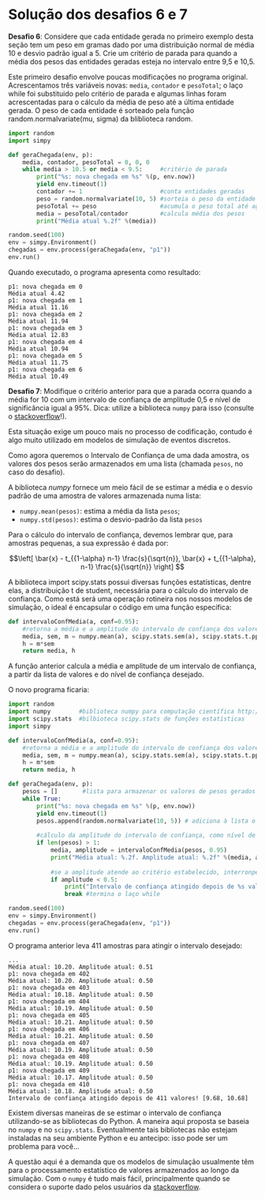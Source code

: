 # Solução dos desafios 6 e 7

**Desafio 6**: Considere que cada entidade gerada no primeiro exemplo desta seção tem um peso em gramas dado por uma distribuição normal de média 10 e desvio padrão igual a 5. Crie um critério de parada para quando a média dos pesos das entidades geradas esteja no intervalo entre 9,5 e 10,5.

Este primeiro desafio envolve poucas modificações no programa original. Acrescentamos três variáveis novas: ```media```, ```contador``` e ```pesoTotal```; o laço while foi substituido pelo critério de parada e algumas linhas foram acrescentadas para o cálculo da média de peso até a última entidade gerada. O peso de cada entidade é sorteado pela função random.normalvariate(mu, sigma) da bliblioteca random.

```python
import random
import simpy

def geraChegada(env, p):
    media, contador, pesoTotal = 0, 0, 0
    while media > 10.5 or media < 9.5:     #critério de parada
        print("%s: nova chegada em %s" %(p, env.now))
        yield env.timeout(1)
        contador += 1                      #conta entidades geradas
        peso = random.normalvariate(10, 5) #sorteia o peso da entidade
        pesoTotal += peso                  #acumula o peso total até agora
        media = pesoTotal/contador         #calcula média dos pesos
        print("Média atual %.2f" %(media))

random.seed(100)
env = simpy.Environment()
chegadas = env.process(geraChegada(env, "p1"))
env.run()
```
Quando executado, o programa apresenta como resultado:
```
p1: nova chegada em 0
Média atual 4.42
p1: nova chegada em 1
Média atual 11.16
p1: nova chegada em 2
Média atual 11.94
p1: nova chegada em 3
Média atual 12.83
p1: nova chegada em 4
Média atual 10.94
p1: nova chegada em 5
Média atual 11.75
p1: nova chegada em 6
Média atual 10.49
```
**Desafio 7**: Modifique o critério anterior para que a parada ocorra quando a média for 10 com um intervalo de confiança de amplitude 0,5 e nível de significância igual a 95%. Dica: utilize a biblioteca ```numpy``` para isso (consulte o [stackoverflow](http://stackoverflow.com/)!).

Esta situação exige um pouco mais no processo de codificação, contudo é algo muito utilizado em modelos de simulação de eventos discretos.

Como agora queremos o Intervalo de Confiança de uma dada amostra, os valores dos pesos serão armazenados em uma lista (chamada ```pesos```, no caso do desafio).

A biblioteca *numpy* fornece um meio fácil de se estimar a média e o desvio padrão de uma amostra de valores armazenada numa lista:

* ```numpy.mean(pesos)```: estima a média da lista ```pesos```;
* ```numpy.std(pesos)```: estima o desvio-padrão da lista ```pesos```


Para o cálculo do intervalo de confiança, devemos lembrar que, para amostras pequenas, a sua expressão é dada por:

$$\left[ \bar{x} - t_{{1-\alpha} n-1} \frac{s}{\sqrt{n}}, \bar{x} + t_{{1-\alpha}, n-1} \frac{s}{\sqrt{n}} \right] $$


A biblioteca import scipy.stats possui diversas funções estatísticas, dentre elas, a distribuição t de student, necessária para o cálculo do intervalo de confiança. Como está será uma operação rotineira nos nossos modelos de simulação, o ideal é encapsular o código em uma função específica:

```python
def intervaloConfMedia(a, conf=0.95):
    #retorna a média e a amplitude do intervalo de confiança dos valores contidos em a
    media, sem, m = numpy.mean(a), scipy.stats.sem(a), scipy.stats.t.ppf((1+conf)/2., len(a)-1)
    h = m*sem
    return media, h
 ```

A função anterior calcula a média e amplitude de um intervalo de confiança, a partir da lista de valores e do nível de confiança desejado.

O novo programa ficaria:

```python
import random
import numpy        #biblioteca numpy para computação científica http://www.numpy.org/
import scipy.stats  #bilbioteca scipy.stats de funções estatísticas
import simpy

def intervaloConfMedia(a, conf=0.95):
    #retorna a média e a amplitude do intervalo de confiança dos valores contidos em a
    media, sem, m = numpy.mean(a), scipy.stats.sem(a), scipy.stats.t.ppf((1+conf)/2., len(a)-1)
    h = m*sem
    return media, h

def geraChegada(env, p):
    pesos = []       #lista para armazenar os valores de pesos gerados
    while True:
        print("%s: nova chegada em %s" %(p, env.now))
        yield env.timeout(1)
        pesos.append(random.normalvariate(10, 5)) # adiciona à lista o peso da entidade atual
        
        #cálculo da amplitude do intervalo de confiança, como nível de significância = 95%
        if len(pesos) > 1:           
            media, amplitude = intervaloConfMedia(pesos, 0.95)
            print("Média atual: %.2f. Amplitude atual: %.2f" %(media, amplitude))
            
            #se a amplitude atende ao critério estabelecido, interronpe o processo
            if amplitude < 0.5:
                print("Intervalo de confiança atingido depois de %s valores! [%.2f, %.2f]" % (len(pesos), media-amplitude, media+amplitude))
                break #termina o laço while

random.seed(100)
env = simpy.Environment()
chegadas = env.process(geraChegada(env, "p1"))
env.run()
```
O programa anterior leva 411 amostras para atingir o intervalo desejado:

```
...
Média atual: 10.20. Amplitude atual: 0.51
p1: nova chegada em 402
Média atual: 10.20. Amplitude atual: 0.50
p1: nova chegada em 403
Média atual: 10.18. Amplitude atual: 0.50
p1: nova chegada em 404
Média atual: 10.19. Amplitude atual: 0.50
p1: nova chegada em 405
Média atual: 10.21. Amplitude atual: 0.50
p1: nova chegada em 406
Média atual: 10.21. Amplitude atual: 0.50
p1: nova chegada em 407
Média atual: 10.19. Amplitude atual: 0.50
p1: nova chegada em 408
Média atual: 10.19. Amplitude atual: 0.50
p1: nova chegada em 409
Média atual: 10.17. Amplitude atual: 0.50
p1: nova chegada em 410
Média atual: 10.18. Amplitude atual: 0.50
Intervalo de confiança atingido depois de 411 valores! [9.68, 10.68]
```

Existem diversas maneiras de se estimar o intervalo de confiança utilizando-se as bibliotecas do Python. A maneira aqui proposta se baseia no ```numpy``` e no ```scipy.stats```. Eventualmente tais bibliotecas não estejam instaladas na seu ambiente Python e eu antecipo: isso pode ser um problema para você...

A questão aqui é a demanda que os modelos de simulação usualmente têm para o processamento estatístico de valores armazenados ao longo da simulação. Com o ```numpy``` é tudo mais fácil, principalmente quando se considera o suporte dado pelos usuários da [stackoverflow](http://stackoverflow.com/search?q=numpy).